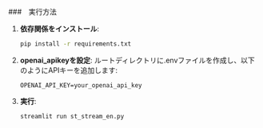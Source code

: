 ###　実行方法

1. **依存関係をインストール**:
   ```bash
   pip install -r requirements.txt
   ```

2. **openai_apikeyを設定**:
   ルートディレクトリに.envファイルを作成し、以下のようにAPIキーを追加します:
   ```.env
   OPENAI_API_KEY=your_openai_api_key
   ```

3. **実行**:
   ```bash
   streamlit run st_stream_en.py
   ```
